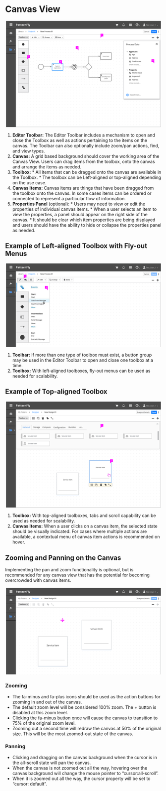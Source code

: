 # Canvas View

![Canvas Layout](img/Canvas-03.png)

  1. **Editor Toolbar:**  The Editor Toolbar includes a mechanism to open and close the Toolbox as well as actions pertaining to the items on the canvas. The Toolbar can also optionally include zoom/pan actions, find, and view types.
  2. **Canvas:** A grid based background should cover the working area of the Canvas View. Users can drag items from the toolbox, onto the canvas and arrange the items as needed.
  3. **Toolbox:**
    * All items that can be dragged onto the canvas are available in the Toolbox.
    * The toolbox can be Left-aligned or top-aligned depending on the use case.
  4. **Canvas Items:** Canvas items are things that have been dragged from the toolbox onto the canvas. In some cases items can be ordered or connected to represent a particular flow of information.
  5. **Properties Panel** (optional):
    * Users may need to view or edit the properties of individual canvas items.
    * When a user selects an item to view the properties, a panel should appear on the right side of the canvas.
    * It should be clear which item properties are being displayed and users should have the ability to hide or collapse the properties panel as needed.

## Example of Left-aligned Toolbox with Fly-out Menus
![Canvas Example with Top-aligned Toolbox](img/Canvas-06.png)

1. **Toolbar:** If more than one type of toolbox must exist, a button group may be used in the Editor Toolbar to open and close one toolbox at a time.
2. **Toolbox:** With left-aligned toolboxes, fly-out menus can be used as needed for scalability.  

## Example of Top-aligned Toolbox
![Canvas Example with Top-aligned Toolbox](img/Canvas-04.png)

1. **Toolbox:** With top-aligned toolboxes, tabs and scroll capability can be used as needed for scalability.
2. **Canvas Items:** When a user clicks on a canvas item, the selected state should be visually indicated. For cases where multiple actions are available, a contextual menu of canvas item actions is recommended on hover.

## Zooming and Panning on the Canvas
Implementing the pan and zoom functionality is optional, but is recommended for any canvas view that has the potential for becoming overcrowded with canvas items.

![Canvas Example with Zooming and Panning](img/Canvas-05.png)

### Zooming
* The fa-minus and fa-plus icons should be used as the action buttons for zooming in and out of the canvas.
* The default zoom level will be considered 100% zoom. The + button is disabled at this zoom level.
* Clicking the fa-minus button once will cause the canvas to transition to 75% of the original zoom level.
* Zooming out a second time will redraw the canvas at 50% of the original size. This will be the most zoomed-out state of the canvas.

### Panning
* Clicking and dragging on the canvas background when the cursor is in the all-scroll state will pan the canvas.
* When the canvas is not zoomed out all the way, hovering over the canvas background will change the mouse pointer to “cursor:all-scroll”.
* When it is zoomed out all the way, the cursor property will be set to “cursor: default”.
